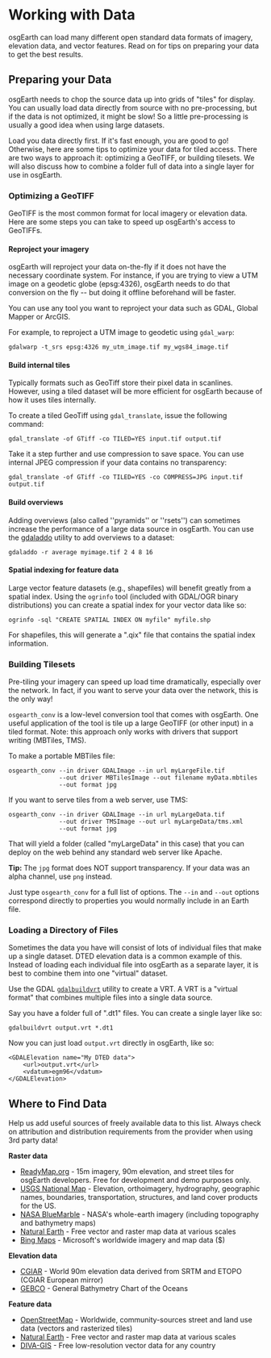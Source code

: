 # Working with Data

osgEarth can load many different open standard data formats of imagery, elevation data, and vector features. Read on for tips on preparing your data to get the best results.

## Preparing your Data

osgEarth needs to chop the source data up into grids of "tiles" for display. You can usually load data directly from source with no pre-processing, but if the data is not optimized, it might be slow! So a little pre-processing is usually a good idea when using large datasets.

Load you data directly first. If it's fast enough, you are good to go! Otherwise, here are some tips to optimize your data for tiled access. There are two ways to approach it: optimizing a GeoTIFF, or building tilesets. We will also discuss how to combine a folder full of data into a single layer for use in osgEarth.

### Optimizing a GeoTIFF

GeoTIFF is the most common format for local imagery or elevation data. Here are some steps you can take to speed up osgEarth's access to GeoTIFFs.

#### Reproject your imagery

osgEarth will reproject your data on-the-fly if it does not have the necessary coordinate system. For instance, if you are trying to view a UTM image on a geodetic globe (epsg:4326), osgEarth needs to do that conversion on the fly -- but doing it offline beforehand will be faster.

You can use any tool you want to reproject your data such as GDAL, Global Mapper or ArcGIS.

For example, to reproject a UTM image to geodetic using ```gdal_warp```:
```
gdalwarp -t_srs epsg:4326 my_utm_image.tif my_wgs84_image.tif
```

#### Build internal tiles
Typically formats such as GeoTiff store their pixel data in scanlines. However, using a tiled dataset will be more efficient for osgEarth because of how it uses tiles internally.

To create a tiled GeoTiff using ```gdal_translate```, issue the following command:
```
gdal_translate -of GTiff -co TILED=YES input.tif output.tif
```

Take it a step further and use compression to save space. You can use internal JPEG compression if your data contains no transparency:
```
gdal_translate -of GTiff -co TILED=YES -co COMPRESS=JPG input.tif output.tif
```

#### Build overviews
Adding overviews (also called ''pyramids'' or ''rsets'') can sometimes increase the performance of a large data source in osgEarth. You can use the [gdaladdo](http://gdal.org/gdaladdo.html) utility to add overviews to a dataset:
```
gdaladdo -r average myimage.tif 2 4 8 16
```

#### Spatial indexing for feature data
Large vector feature datasets (e.g., shapefiles) will benefit greatly from a spatial index. Using the ```ogrinfo``` tool (included with GDAL/OGR binary distributions) you can create a spatial index for your vector data like so:

```
ogrinfo -sql "CREATE SPATIAL INDEX ON myfile" myfile.shp
```

For shapefiles, this will generate a ".qix" file that contains the spatial index information.

### Building Tilesets
Pre-tiling your imagery can speed up load time dramatically, especially over the network. In fact, if you want to serve your data over the network, this is the only way!

```osgearth_conv``` is a low-level conversion tool that comes with osgEarth. One useful application of the tool is tile up a large GeoTIFF (or other input) in a tiled format. Note: this approach only works with drivers that support writing (MBTiles, TMS).

To make a portable MBTiles file:
```
osgearth_conv --in driver GDALImage --in url myLargeFile.tif
              --out driver MBTilesImage --out filename myData.mbtiles
              --out format jpg
```

If you want to serve tiles from a web server, use TMS:
```
osgearth_conv --in driver GDALImage --in url myLargeData.tif
              --out driver TMSImage --out url myLargeData/tms.xml
              --out format jpg
```

That will yield a folder (called "myLargeData" in this case) that you can deploy on the web behind any standard web server like Apache.

**Tip:** The `jpg` format does NOT support transparency. If your data was an alpha channel, use `png` instead.

Just type ```osgearth_conv``` for a full list of options. The `--in` and `--out` options correspond directly to properties you would normally include in an Earth file.

### Loading a Directory of Files

Sometimes the data you have will consist of lots of individual files that make up a single dataset. DTED elevation data is a common example of this. Instead of loading each individual file into osgEarth as a separate layer, it is best to combine them into one "virtual" dataset.

Use the GDAL [``gdalbuildvrt``](https://gdal.org/programs/gdalbuildvrt.html) utility to create a VRT. A VRT is a "virtual format" that combines multiple files into a single data source.

Say you have a folder full of ".dt1" files. You can create a single layer like so:
```
gdalbuildvrt output.vrt *.dt1
```
Now you can just load ``output.vrt`` directly in osgEarth, like so:
```
<GDALElevation name="My DTED data">
    <url>output.vrt</url>
    <vdatum>egm96</vdatum>
</GDALElevation>
```

## Where to Find Data

Help us add useful sources of freely available data to this list. Always check on attribution and distribution requirements from the provider when using 3rd party data!

**Raster data**

- [ReadyMap.org](http://readymap.org/) - 15m imagery, 90m elevation, and street tiles for osgEarth developers. Free for development and demo purposes only.
- [USGS National Map](http://nationalmap.gov/viewer.html) - Elevation, orthoimagery, hydrography, geographic names, boundaries, transportation, structures, and land cover products for the US.
- [NASA BlueMarble](http://visibleearth.nasa.gov/view_cat.php?categoryID=1484) - NASA's whole-earth imagery (including topography and bathymetry maps)
- [Natural Earth](http://www.naturalearthdata.com/) - Free vector and raster map data at various scales
- [Bing Maps](http://www.microsoft.com/maps/choose-your-bing-maps-API.aspx) - Microsoft's worldwide imagery and map data ($)

**Elevation data**

- [CGIAR](http://srtm.csi.cgiar.org/) - World 90m elevation data derived from SRTM and ETOPO (CGIAR European mirror)
- [GEBCO](http://www.gebco.net/) - General Bathymetry Chart of the Oceans

**Feature data**

- [OpenStreetMap](http://openstreetmap.org/) - Worldwide, community-sources street and land use data (vectors and rasterized tiles)
- [Natural Earth](http://www.naturalearthdata.com/) - Free vector and raster map data at various scales
- [DIVA-GIS](http://www.diva-gis.org/gData) - Free low-resolution vector data for any country

